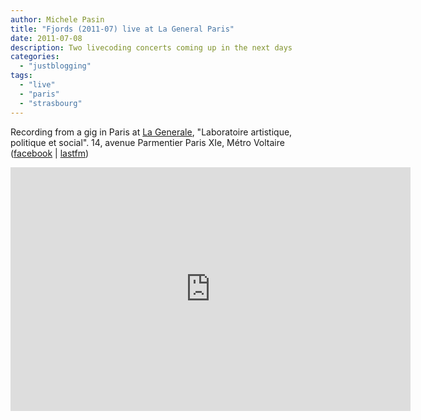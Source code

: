 ```yaml
---
author: Michele Pasin
title: "Fjords (2011-07) live at La General Paris"
date: 2011-07-08
description: Two livecoding concerts coming up in the next days
categories: 
  - "justblogging"
tags: 
  - "live"
  - "paris"
  - "strasbourg"
---
```


Recording from a gig in Paris at [La Generale](http://lagenerale.fr/), "Laboratoire artistique, politique et social". 14, avenue Parmentier Paris XIe, Métro Voltaire ([facebook](http://www.facebook.com/event.php?eid=238044802881179) | [lastfm](http://www.last.fm/event/1989879+Livecoding+concert))

<iframe width="640" height="390" src="http://www.youtube.com/embed/Gh6TuUkeBZw?autoplay=1&amp;start=340" frameborder="0" allowfullscreen></iframe>
